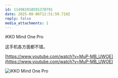 ```yaml
---
id: 114981910591370791
date: 2025-08-06T12:51:59.719Z
reply: false
media_attachments: 1
---
```


iKKO Mind One Pro 

这手机各方面都不错。

[https://www.youtube.com/watch?v=MuP-MB_UWOE](https://www.youtube.com/watch?v=MuP-MB_UWOE)

![iKKO Mind One Pro](https://files.e5n.cc/media_attachments/files/114/981/907/506/862/408/original/7d1b8ad844c9efba.jpeg)
